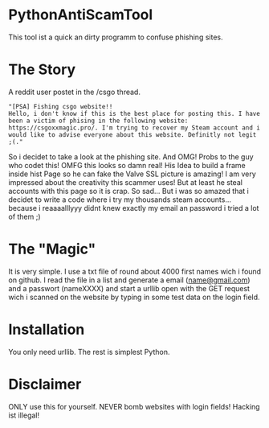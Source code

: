 # PythonAntiScamTool
This tool ist a quick an dirty programm to confuse phishing sites. 

# The Story
A reddit user postet in the /csgo thread. 
```
"[PSA] Fishing csgo website!!
Hello, i don't know if this is the best place for posting this. I have been a victim of phising in the following website: https://csgoxxmagic.pro/. I'm trying to recover my Steam account and i would like to advise everyone about this website. Definitly not legit ;(."
```
So i decidet to take a look at the phishing site.
And OMG! Probs to the guy who codet this! OMFG this looks so damn real! His Idea to build a frame inside hist Page so he can fake the Valve SSL picture is amazing! I am very impressed about the creativity this scammer uses!
But at least he steal accounts with this page so it is crap. So sad...
But i was so amazed that i decidet to write a code where i try my thousands steam accounts... because i reaaaalllyyy didnt knew exactly my email an password i tried a lot of them ;)

# The "Magic"
It is very simple. I use a txt file of round about 4000 first names wich i found on github. I read the file in a list and generate a email (name@gmail.com) and a passwort (nameXXXX) and start a urllib open with the GET request wich i scanned on the website by typing in some test data on the login field.

# Installation
You only need urllib. The rest is simplest Python.

# Disclaimer
ONLY use this for yourself. NEVER bomb websites with login fields! Hacking ist illegal!
